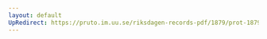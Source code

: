 ```yaml
---
layout: default
UpRedirect: https://pruto.im.uu.se/riksdagen-records-pdf/1879/prot-1879--ak--008/prot-1879--ak--008_012.pdf
---
```

